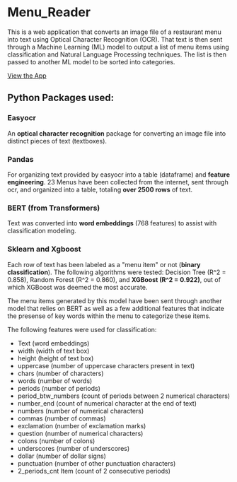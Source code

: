 # Menu_Reader

This is a web application that converts an image file of a restaurant menu into text using Optical Character Recognition (OCR). 
That text is then sent through a Machine Learning (ML) model to output a list of menu items using classification and Natural Language Processing techniques. 
The list is then passed to another ML model to be sorted into categories.

[View the App](https://menu-reader-1ada6a994a40.herokuapp.com/)

## Python Packages used:

### Easyocr
An **optical character recognition** package for converting an image file into distinct pieces of text (textboxes).
### Pandas
For organizing text provided by easyocr into a table (dataframe) and **feature engineering**. 
23 Menus have been collected from the internet, sent through ocr, and organized into a table, totaling **over 2500 rows** of text. 
### BERT (from Transformers)
Text was converted into **word embeddings** (768 features) to assist with classification modeling.  
### Sklearn and Xgboost
Each row of text has been labeled as a "menu item" or not (**binary classification**). The following algorithms were tested: Decision Tree (R^2 = 0.858), 
Random Forest (R^2 = 0.860), and **XGBoost (R^2 = 0.922)**, out of which XGBoost was deemed the most accurate. 

The menu items generated by this model have been sent through another model that relies on BERT as well as a few additional features that indicate the presense of key words within the menu to categorize these items. 

The following features were used for classification:
- Text (word embeddings)
- width (width of text box)
- height (height of text box)
- uppercase (number of uppercase characters present in text)
- chars (number of characters)
- words (number of words)
- periods (number of periods)
- period_btw_numbers (count of periods between 2 numerical characters)
- number_end (count of numerical character at the end of text)
- numbers (number of numerical characters)
- commas (number of commas)
- exclamation (number of exclamation marks)
- question (number of numerical characters)
- colons (number of colons)
- underscores (number of underscores)
- dollar (number of dollar signs)
- punctuation (number of other punctuation characters)
- 2_periods_cnt	Item (count of 2 consecutive periods)
<br></br>


